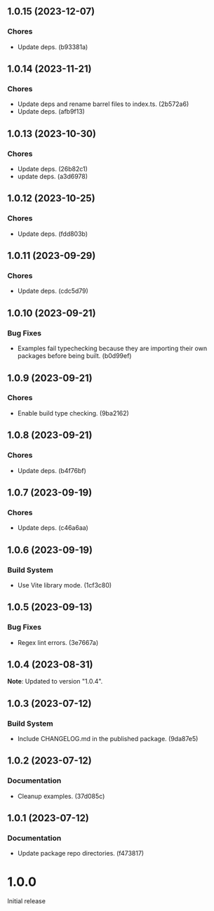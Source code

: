 ## 1.0.15 (2023-12-07)

### Chores

- Update deps. (b93381a)

## 1.0.14 (2023-11-21)

### Chores

- Update deps and rename barrel files to index.ts. (2b572a6)
- Update deps. (afb9f13)

## 1.0.13 (2023-10-30)

### Chores

- Update deps. (26b82c1)
- update deps. (a3d6978)

## 1.0.12 (2023-10-25)

### Chores

- Update deps. (fdd803b)

## 1.0.11 (2023-09-29)

### Chores

- Update deps. (cdc5d79)

## 1.0.10 (2023-09-21)

### Bug Fixes

- Examples fail typechecking because they are importing their own packages before being built. (b0d99ef)

## 1.0.9 (2023-09-21)

### Chores

- Enable build type checking. (9ba2162)

## 1.0.8 (2023-09-21)

### Chores

- Update deps. (b4f76bf)

## 1.0.7 (2023-09-19)

### Chores

- Update deps. (c46a6aa)

## 1.0.6 (2023-09-19)

### Build System

- Use Vite library mode. (1cf3c80)

## 1.0.5 (2023-09-13)

### Bug Fixes

- Regex lint errors. (3e7667a)

## 1.0.4 (2023-08-31)

**Note**: Updated to version "1.0.4".

## 1.0.3 (2023-07-12)

### Build System

- Include CHANGELOG.md in the published package. (9da87e5)

## 1.0.2 (2023-07-12)

### Documentation

- Cleanup examples. (37d085c)

## 1.0.1 (2023-07-12)

### Documentation

- Update package repo directories. (f473817)

# 1.0.0

Initial release
